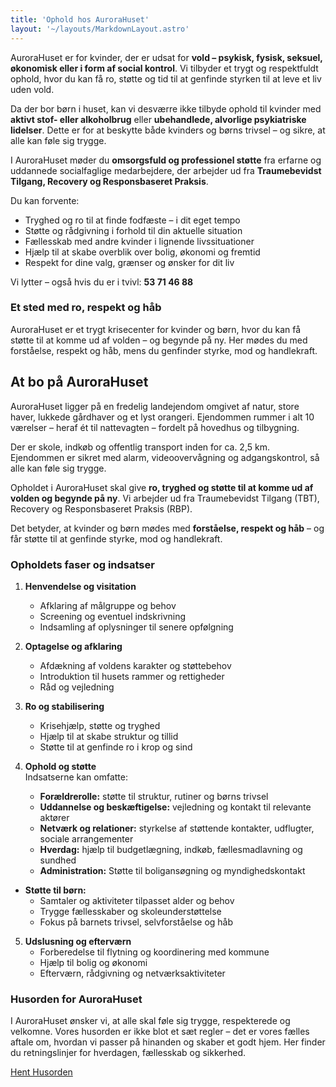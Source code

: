 ```yaml
---
title: 'Ophold hos AuroraHuset'
layout: '~/layouts/MarkdownLayout.astro'
---
```


AuroraHuset er for kvinder, der er udsat for **vold – psykisk, fysisk, seksuel, økonomisk eller i form af social kontrol**. Vi tilbyder et trygt og respektfuldt ophold, hvor du kan få ro, støtte og tid til at genfinde styrken til at leve et liv uden vold.

Da der bor børn i huset, kan vi desværre ikke tilbyde ophold til kvinder med **aktivt stof- eller alkoholbrug** eller **ubehandlede, alvorlige psykiatriske lidelser**. Dette er for at beskytte både kvinders og børns trivsel – og sikre, at alle kan føle sig trygge.

I AuroraHuset møder du **omsorgsfuld og professionel støtte** fra erfarne og uddannede socialfaglige medarbejdere, der arbejder ud fra **Traumebevidst Tilgang, Recovery og Responsbaseret Praksis**.

Du kan forvente:

- Tryghed og ro til at finde fodfæste – i dit eget tempo
- Støtte og rådgivning i forhold til din aktuelle situation
- Fællesskab med andre kvinder i lignende livssituationer
- Hjælp til at skabe overblik over bolig, økonomi og fremtid
- Respekt for dine valg, grænser og ønsker for dit liv

Vi lytter – også hvis du er i tvivl: **53 71 46 88**

### Et sted med ro, respekt og håb

AuroraHuset er et trygt krisecenter for kvinder og børn, hvor du kan få støtte til at komme ud af volden – og begynde på ny. Her mødes du med forståelse, respekt og håb, mens du genfinder styrke, mod og handlekraft.

## At bo på AuroraHuset

AuroraHuset ligger på en fredelig landejendom omgivet af natur, store haver, lukkede gårdhaver og et lyst orangeri. Ejendommen rummer i alt 10 værelser – heraf ét til nattevagten – fordelt på hovedhus og tilbygning.

Der er skole, indkøb og offentlig transport inden for ca. 2,5 km. Ejendommen er sikret med alarm, videoovervågning og adgangskontrol, så alle kan føle sig trygge.

Opholdet i AuroraHuset skal give **ro, tryghed og støtte til at komme ud af volden og begynde på ny**. Vi arbejder ud fra Traumebevidst Tilgang (TBT), Recovery og Responsbaseret Praksis (RBP). 

Det betyder, at kvinder og børn mødes med **forståelse, respekt og håb** – og får støtte til at genfinde styrke, mod og handlekraft.

### Opholdets faser og indsatser

1. **Henvendelse og visitation**
    - Afklaring af målgruppe og behov
    - Screening og eventuel indskrivning 
    - Indsamling af oplysninger til senere opfølgning

2. **Optagelse og afklaring**
    - Afdækning af voldens karakter og støttebehov
    - Introduktion til husets rammer og rettigheder
    - Råd og vejledning

3. **Ro og stabilisering**
    - Krisehjælp, støtte og tryghed
    - Hjælp til at skabe struktur og tillid
    - Støtte til at genfinde ro i krop og sind

4. **Ophold og støtte**\
Indsatserne kan omfatte:
    - **Forældrerolle:** støtte til struktur, rutiner og børns trivsel
    - **Uddannelse og beskæftigelse:** vejledning og kontakt til relevante aktører
    - **Netværk og relationer:** styrkelse af støttende kontakter, udflugter, sociale arrangementer
    - **Hverdag:** hjælp til budgetlægning, indkøb, fællesmadlavning og sundhed
    - **Administration:** Støtte til boligansøgning og myndighedskontakt

- **Støtte til børn:**
    - Samtaler og aktiviteter tilpasset alder og behov
    - Trygge fællesskaber og skoleunderstøttelse
    - Fokus på barnets trivsel, selvforståelse og håb

5. **Udslusning og efterværn**
    - Forberedelse til flytning og koordinering med kommune
    - Hjælp til bolig og økonomi
    - Efterværn, rådgivning og netværksaktiviteter


### Husorden for AuroraHuset
I AuroraHuset ønsker vi, at alle skal føle sig trygge, respekterede og velkomne.
Vores husorden er ikke blot et sæt regler – det er vores fælles aftale om, hvordan vi passer på hinanden og skaber et godt hjem. Her finder du retningslinjer for hverdagen, fællesskab og sikkerhed.

[Hent Husorden](https://www.example.com)